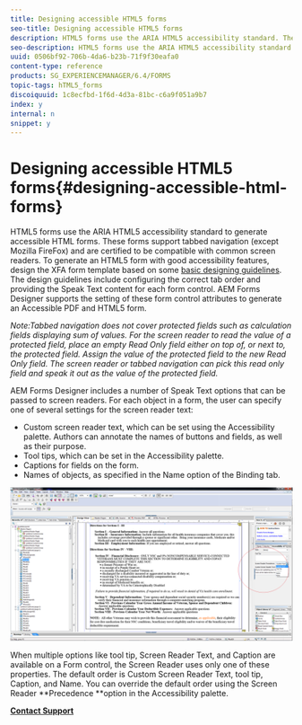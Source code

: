 ```yaml
---
title: Designing accessible HTML5 forms
seo-title: Designing accessible HTML5 forms
description: HTML5 forms use the ARIA HTML5 accessibility standard. These forms support tabbed navigation and are certified to be compatible with common screen readers.
seo-description: HTML5 forms use the ARIA HTML5 accessibility standard. These forms support tabbed navigation and are certified to be compatible with common screen readers.
uuid: 0506bf92-706b-4da6-b23b-71f9f30eafa0
content-type: reference
products: SG_EXPERIENCEMANAGER/6.4/FORMS
topic-tags: hTML5_forms
discoiquuid: 1c8ecfbd-1f6d-4d3a-81bc-c6a9f051a9b7
index: y
internal: n
snippet: y
---
```


# Designing accessible HTML5 forms{#designing-accessible-html-forms}

HTML5 forms use the ARIA HTML5 accessibility standard to generate accessible HTML forms. These forms support tabbed navigation (except Mozilla FireFox) and are certified to be compatible with common screen readers. To generate an HTML5 form with good accessibility features, design the XFA form template based on some [basic designing guidelines](../../forms/using/best-practices-for-html5-forms.md). The design guidelines include configuring the correct tab order and providing the Speak Text content for each form control. AEM Forms Designer supports the setting of these form control attributes to generate an Accessible PDF and HTML5 form.

*Note:Tabbed navigation does not cover protected fields such as calculation fields displaying sum of values. For the screen reader to read the value of a protected field, place an empty Read Only field either on top of, or next to, the protected field. Assign the value of the protected field to the new Read Only field. The screen reader or tabbed navigation can pick this read only field and speak it out as the value of the protected field.*

AEM Forms Designer includes a number of Speak Text options that can be passed to screen readers. For each object in a form, the user can specify one of several settings for the screen reader text:

* Custom screen reader text, which can be set using the Accessibility palette. Authors can annotate the names of buttons and fields, as well as their purpose.
* Tool tips, which can be set in the Accessibility palette.
* Captions for fields on the form.
* Names of objects, as specified in the Name option of the Binding tab.

![](assets/accessibility.png)

When multiple options like tool tip, Screen Reader Text, and Caption are available on a Form control, the Screen Reader uses only one of these properties. The default order is Custom Screen Reader Text, tool tip, Caption, and Name. You can override the default order using the Screen Reader **Precedence **option in the Accessibility palette.

[**Contact Support**](https://www.adobe.com/account/sign-in.supportportal.html)
